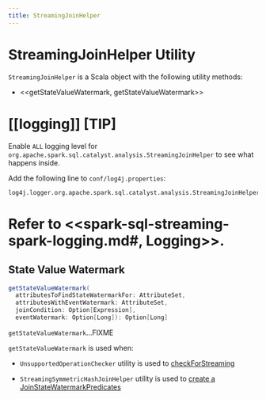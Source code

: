 ```yaml
---
title: StreamingJoinHelper
---
```


# StreamingJoinHelper Utility

`StreamingJoinHelper` is a Scala object with the following utility methods:

* <<getStateValueWatermark, getStateValueWatermark>>

[[logging]]
[TIP]
====
Enable `ALL` logging level for `org.apache.spark.sql.catalyst.analysis.StreamingJoinHelper` to see what happens inside.

Add the following line to `conf/log4j.properties`:

```
log4j.logger.org.apache.spark.sql.catalyst.analysis.StreamingJoinHelper=ALL
```

Refer to <<spark-sql-streaming-spark-logging.md#, Logging>>.
====

## <span id="getStateValueWatermark"> State Value Watermark

```scala
getStateValueWatermark(
  attributesToFindStateWatermarkFor: AttributeSet,
  attributesWithEventWatermark: AttributeSet,
  joinCondition: Option[Expression],
  eventWatermark: Option[Long]): Option[Long]
```

`getStateValueWatermark`...FIXME

`getStateValueWatermark` is used when:

* `UnsupportedOperationChecker` utility is used to [checkForStreaming](../UnsupportedOperationChecker.md#checkForStreaming)

* `StreamingSymmetricHashJoinHelper` utility is used to [create a JoinStateWatermarkPredicates](StreamingSymmetricHashJoinHelper.md#getStateWatermarkPredicates)
